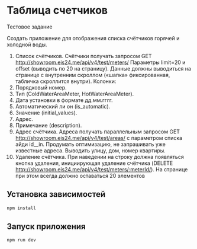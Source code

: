 # Таблица счетчиков

Тестовое задание

Создать приложение для отображения списка счётчиков горячей и холодной воды.
1. Список счётчиков.
Счётчики получать запросом GET http://showroom.eis24.me/api/v4/test/meters/
Параметры limit=20 и offset (выводить по 20 на страницу).
Данные должны выводиться на странице с внутренним скроллом
(«шапка» фиксированная, табличка скроллится внутри).
Колонки:
1. Порядковый номер.
2. Тип (ColdWaterAreaMeter, HotWaterAreaMeter).
3. Дата установки в формате дд.мм.гггг.
4. Автоматический ли он (is_automatic).
5. Значение (initial_values).
6. Адреc.
7. Примечание (description).
2. Адрес счётчика.
Адреса получать параллельным запросом
GET http://showroom.eis24.me/api/v4/test/areas/ с параметром списка айди id__in.
Продумать оптимизацию, не запрашивать уже известные адреса.
Выводить улицу, дом, номер квартиры.
3. Удаление счётчика.
При наведении на строку должна появляться кнопка удаления, инициирующая
удаление счётчика (DELETE http://showroom.eis24.me/api/v4/test/meters/:meterId/).
На странице при этом всегда должно оставаться 20 элементов

## Установка зависимостей
  ```bash
  npm install
  ```

## Запуск приложения
  ```bash
  npm run dev
  ```